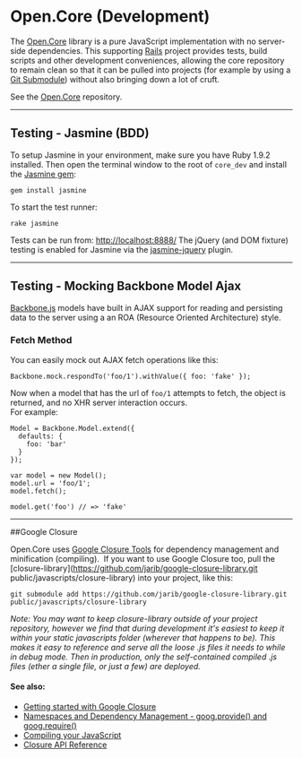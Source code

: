 # Open.Core (Development)

The [Open.Core](https://github.com/philcockfield/js-open.core) library is a pure JavaScript implementation
with no server-side dependencies.
This supporting [Rails](http://rubyonrails.org/) project provides tests, build scripts and other development
conveniences, allowing the core repository to remain clean so that it can be pulled into projects
(for example by using a [Git Submodule](http://book.git-scm.com/5_submodules.html))
without also bringing down a lot of cruft.
  
See the [Open.Core](https://github.com/philcockfield/js-open.core) repository.

---
## Testing - Jasmine (BDD)
To setup Jasmine in your environment, make sure you have Ruby 1.9.2 installed.
Then open the terminal window to the root of `core_dev` and install the
[Jasmine gem](https://github.com/pivotal/jasmine-gem):

   `gem install jasmine`

To start the test runner:

   `rake jasmine`

Tests can be run from: [http://localhost:8888/](http://localhost:8888/)
The jQuery (and DOM fixture) testing is enabled for Jasmine via the
[jasmine-jquery](https://github.com/velesin/jasmine-jquery) plugin.


---
## Testing - Mocking Backbone Model Ajax
[Backbone.js](http://documentcloud.github.com/backbone/#Model-fetch) models have built in AJAX support for reading
and persisting data to the server using a an ROA (Resource Oriented Architecture) style.

### Fetch Method
You can easily mock out AJAX fetch operations like this:

    Backbone.mock.respondTo('foo/1').withValue({ foo: 'fake' });

Now when a model that has the url of `foo/1` attempts to fetch, the
object is returned, and no XHR server interaction occurs.  
For example:

    Model = Backbone.Model.extend({
      defaults: {
        foo: 'bar'
      }
    });

    var model = new Model();
    model.url = 'foo/1';
    model.fetch();

    model.get('foo') // => 'fake'

---
##Google Closure

Open.Core uses [Google Closure Tools](http://code.google.com/closure/) for dependency management and minification (compiling). 
If you want to use Google Closure too, pull the
[closure-library](https://github.com/jarib/google-closure-library.git public/javascripts/closure-library)
into your project, like this:

`git submodule add https://github.com/jarib/google-closure-library.git public/javascripts/closure-library`

_Note: You may want to keep closure-library outside of your project repository, however we find that during development
it's easiest to keep it within your static javascripts folder (wherever that happens to be).
This makes it easy to reference and serve all the loose .js files it needs to while in debug mode.
Then in production, only the self-contained compiled .js files (ether a single file, or just a few) are deployed._

#### See also:

* [Getting started with Google Closure](http://code.google.com/closure/library/docs/gettingstarted.html)
* [Namespaces and Dependency Management - goog.provide() and goog.require()](http://code.google.com/closure/library/docs/introduction.html)
* [Compiling your JavaScript](http://code.google.com/closure/library/docs/calcdeps.html)
* [Closure API Reference](http://closure-library.googlecode.com/svn/docs/index.html)

